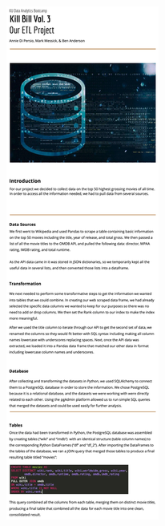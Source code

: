 ![Image of Report](https://github.com/markmessick/etl_project/blob/master/ETL%20Report.png?raw=true)
